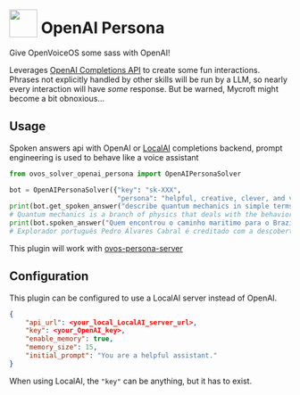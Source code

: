 # <img src='https://raw.githack.com/FortAwesome/Font-Awesome/master/svgs/solid/robot.svg' card_color='#40DBB0' width='50' height='50' style='vertical-align:bottom'/> OpenAI Persona

Give OpenVoiceOS some sass with OpenAI!

Leverages [OpenAI Completions API](https://platform.openai.com/docs/api-reference/completions/create) to create some fun interactions.  Phrases not explicitly handled by other skills will be run by a LLM, so nearly every interaction will have _some_ response.  But be warned, Mycroft might become a bit obnoxious...


## Usage

Spoken answers api with OpenAI or [LocalAI](https://github.com/go-skynet/LocalAI) completions backend, prompt engineering is used to behave like a voice assistant

```python
from ovos_solver_openai_persona import OpenAIPersonaSolver

bot = OpenAIPersonaSolver({"key": "sk-XXX",
                           "persona": "helpful, creative, clever, and very friendly"})
print(bot.get_spoken_answer("describe quantum mechanics in simple terms"))
# Quantum mechanics is a branch of physics that deals with the behavior of particles on a very small scale, such as atoms and subatomic particles. It explores the idea that particles can exist in multiple states at once and that their behavior is not predictable in the traditional sense.
print(bot.spoken_answer("Quem encontrou o caminho maritimo para o Brazil", {"lang": "pt-pt"}))
# Explorador português Pedro Álvares Cabral é creditado com a descoberta do Brasil em 1500

```

This plugin will work with [ovos-persona-server](https://github.com/OpenVoiceOS/ovos-persona-server)

## Configuration

This plugin can be configured to use a LocalAI server instead of OpenAI.

```json
{
    "api_url": <your_local_LocalAI_server_url>,
    "key": <your_OpenAI_key>,
    "enable_memory": true,
    "memory_size": 15,
    "initial_prompt": "You are a helpful assistant."
}
```

When using LocalAI, the `"key"` can be anything, but it has to exist.
